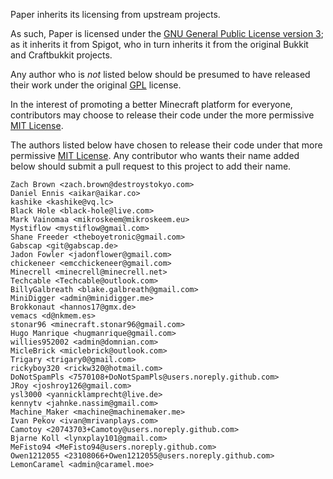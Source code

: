 Paper inherits its licensing from upstream projects.

As such, Paper is licensed under the
[GNU General Public License version 3](licenses/GPL.md); as it inherits it from Spigot,
who in turn inherits it from the original Bukkit and Craftbukkit projects.

Any author who is _not_ listed below should be presumed to have released their work
under the original [GPL](licenses/GPL.md) license.

In the interest of promoting a better Minecraft platform for everyone, contributors
may choose to release their code under the more permissive [MIT License](licenses/MIT.md).

The authors listed below have chosen to release their code under that more permissive
[MIT License](licenses/MIT.md). Any contributor who wants their name added below
should submit a pull request to this project to add their name.

```text
Zach Brown <zach.brown@destroystokyo.com>
Daniel Ennis <aikar@aikar.co>
kashike <kashike@vq.lc>
Black Hole <black-hole@live.com>
Mark Vainomaa <mikroskeem@mikroskeem.eu>
Mystiflow <mystiflow@gmail.com>
Shane Freeder <theboyetronic@gmail.com>
Gabscap <git@gabscap.de>
Jadon Fowler <jadonflower@gmail.com>
chickeneer <emcchickeneer@gmail.com>
Minecrell <minecrell@minecrell.net>
Techcable <Techcable@outlook.com>
BillyGalbreath <blake.galbreath@gmail.com>
MiniDigger <admin@minidigger.me>
Brokkonaut <hannos17@gmx.de>
vemacs <d@nkmem.es>
stonar96 <minecraft.stonar96@gmail.com>
Hugo Manrique <hugmanrique@gmail.com>
willies952002 <admin@domnian.com>
MicleBrick <miclebrick@outlook.com>
Trigary <trigary0@gmail.com>
rickyboy320 <rickw320@hotmail.com>
DoNotSpamPls <7570108+DoNotSpamPls@users.noreply.github.com>
JRoy <joshroy126@gmail.com>
ysl3000 <yannicklamprecht@live.de>
kennytv <jahnke.nassim@gmail.com>
Machine_Maker <machine@machinemaker.me>
Ivan Pekov <ivan@mrivanplays.com>
Camotoy <20743703+Camotoy@users.noreply.github.com>
Bjarne Koll <lynxplay101@gmail.com>
MeFisto94 <MeFisto94@users.noreply.github.com>
Owen1212055 <23108066+Owen1212055@users.noreply.github.com>
LemonCaramel <admin@caramel.moe>
```
